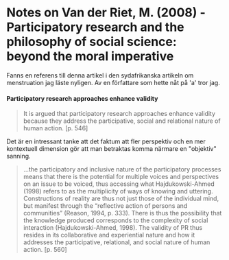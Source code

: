 # Notes on Van der Riet, M. (2008) - Participatory research and the philosophy of social science: beyond the moral imperative

Fanns en referens till denna artikel i den sydafrikanska artikeln om menstruation jag läste nyligen. Av en författare som hette nåt på 'a' tror jag.

#### Participatory research approaches enhance validity
> It is argued that participatory research approaches enhance validity because they address the participative, social and relational nature of human action. [p. 546]

Det är en intressant tanke att det faktum att fler perspektiv och en mer kontextuell dimension gör att man betraktas komma närmare en "objektiv" sanning.

> ...the  participatory and inclusive nature of the participatory processes means that there is the potential for multiple voices and perspectives on an issue to be voiced, thus accessing what Hajdukowski-Ahmed (1998) refers to as the multiplicity of ways  of  knowing  and  uttering.  Constructions  of  reality  are  thus  not  just those of the individual mind, but manifest through the “reflective action of persons and communities” (Reason, 1994, p. 333). There is thus the possibility that the knowledge produced corresponds to the complexity of social interaction (Hajdukowski-Ahmed, 1998). The validity of PR thus resides in its collaborative and experiential nature and how it addresses the participative, relational, and social nature of human action. [p. 560]

